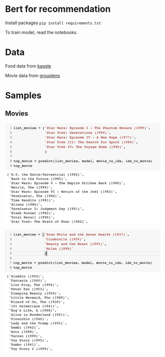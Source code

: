 # Bert for recommendation

Install packages `pip install requirements.txt`

To train model, read the notebooks.

# Data

Food data from [kaggle](https://www.kaggle.com/shuyangli94/food-com-recipes-and-user-interactions)

Movie data from [grouplens](https://grouplens.org/datasets/movielens/)

# Samples

## Movies

![Pic 1](images/1.png)

![Pic 2](images/2.png)


